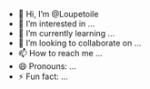 - 👋 Hi, I’m @Loupetoile
- 👀 I’m interested in ...
- 🌱 I’m currently learning ...
- 💞️ I’m looking to collaborate on ...
- 📫 How to reach me ...
- 😄 Pronouns: ...
- ⚡ Fun fact: ...

<!---
Loupetoile/Loupetoile is a ✨ special ✨ repository because its `README.md` (this file) appears on your GitHub profile.
You can click the Preview link to take a look at your changes.
--->
